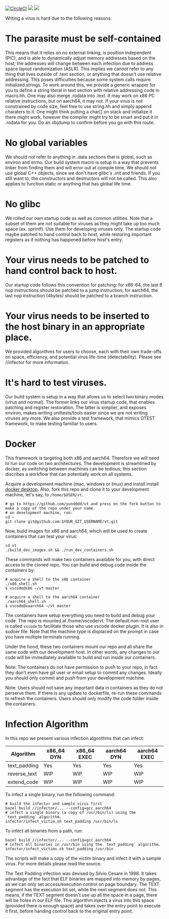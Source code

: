 [![CircleCI](https://circleci.com/gh/yundddd/vt.svg?style=shield)](https://app.circleci.com/pipelines/github/yundddd/vt)
![](https://img.shields.io/badge/infects-x86_64-blue)
![](https://img.shields.io/badge/infects-aarch64-yellow)


Writing a virus is hard due to the following reasons:

# The parasite must be self-contained
This means that it relies on no external linking, is position independent (PIC), and is able to dynamically adjust memory addresses based on the host; the addresses will change between each infection due to address space layout randomization (ASLR). This implies we cannot refer to any thing that lives outside of .text section, or anything that doesn't use relative addressing. This poses difficulties because some system calls require initialized strings. To work around this, we provide a generic wrapper for you to define a string literal in text section with relative addressing code in macro.hh. One may also merge .rodata into .text. It may work on x86 PC relative instructions, but on aarch64, it may not. If your virus is not constrained by code size, feel free to use string.hh and simply append charaters to it. One might think putting a char[] on stack and initialize it there might work, however the compiler might try to be smart and put it in .rodata for you. Do an objdump to confirm before you go with this route.

# No global variables

We should not refer to anything in .data sections that is global, such as environ and errno. Our build system macro is setup in a way that prevents linker from finding them and will error out at compile time. We should not use global C++ objects, since we don't have glibc's .init and friends. If you still want to, the constructors and destructors will not be called. This also applies to function static or anything that has global life time.

# No glibc

We rolled our own startup code as well as common utilities. Note that a subset of them are not suitable for viruses as they might take up too much space (ex. sprintf). Use them for developing viruses only. The startup code maybe patched to hand control back to host, while restoring important registers as if nothing has happened before host's entry. 

# Your virus needs to be patched to hand control back to host.

Our startup code follows this convention for patching: for x86-64, the last 8 nop instructions should be patched to a jump instruction; for aarch64, the last nop instruction (4bytes) should be patched to a branch instruction.

# Your virus needs to be inserted to the host binary in an appropriate place.

We provided algorithms for users to choose, each with their own trade-offs on space, efficiency, and potential virus life-time (detectability). Please see //infector for more information.

# It's hard to test viruses.

Our build system is setup in a way that allows us to select two binary modes (virus and normal). The former links our virus startup code, that enables patching and register restoration. The latter is simplier, and exposes environ, makes writing unittests/tools easier since we are not writing viruses any more. We also provide a test framework, that mimics GTEST framework, to make testing familiar to users.

# Docker

This framework is targeting both x86 and aarch64. Therefore we will need to run our code on two architectures.
The development is streamlined by docker, as switching between machines can be tedious; this section discribes
a workflow that can potentially work on all systems.

Acquire a development machine (mac, windows or linux) and install install [docker desktop](https://www.docker.com/products/docker-desktop/). Also, fork this repo and clone it to your development machine, let's say, to `/home/$USER/vt`.

```
# go to https://github.com/yundddd/vt and press on the fork button to make a copy of the repo under your name.
# on development machine, run:
cd ~
git clone git@github.com:$YOUR_GIT_USERNAME/vt.git
```

Now, build images for x86 and aarch64, which will be used to create containers that can test your virus:
```
cd vt
./build_dev_images.sh && ./run_dev_containers.sh
```
These commands will make two containers available for you, with direct access to the cloned repo. You can build and debug code inside the containers by:

```
# acquire a shell to the x86 container
./x86_shell.sh
$ vscode@x86 ~/vt master

# acquire a shell to the aarch64 container
./aarch64_shell.sh
$ vscode@xaarch64 ~/vt master
```

The containers have setup everything you need to build and debug your code. The repo is mounted at /home/vscode/vt. The default non-root user is called `vscode` to facilitate those who use vscode docker plugin. It is also in sudoer file. Note that the machine type is displaced on the prompt in case you have multiple terminals running.

Under the hood, these two containers mount our repo and all share the same code with our development host. In other words, any changes to our code will be immediately available to build and run inside our containers.

Note: The containers do not have permission to push to your repo, in fact they don't even have git user or email setup to commit any changes. Ideally you should only commit and push from your development machine.

Note: Users should not save any important data in containers as they do not perserve them. If there is any update to dockerfile, re-run these commands to refresh the containers. Users should only modify the code folder inside the containers.


# Infection Algorithm

In this repo we present various infection algorithms that can infect:

| Algorithm     | x86_64 DYN    | x86_64 EXEC       | aarch64 DYN       | aarch64 EXEC      |
| ------------- | ------------- | ----------------  | ----------------  | ----------------  |
| text_padding  | Yes           | Yes               | Yes               | Yes               |
| reverse_text  | WIP           | WIP               | WIP               | WIP               |
| extend_code   | WIP           | WIP               | WIP               | WIP               |

To infect a single binary, run the following command:
```
# build the infector and sample virus first
bazel build //infector/... --config=gcc_aarch64
# infect a single binary (a copy of /usr/bin/ls) using the `text_padding` algorithm. 
infector/infect_victim.sh text_padding /usr/bin/ls
```

To infect all binaries from a path, run:
```
bazel build //infector/... --config=gcc_aarch64
# infect all binaries in /usr/bin using the `text_padding` algorithm. 
infector/infect_victims.sh text_padding /usr/bin
```

The scripts will make a copy of the victim binary and infect it with a sample virus. For more details please read the source.

The Text Padding infection was devised by Silvio Cesare in 1998. It takes advantage of the fact that ELF binaries are mapped into memory by pages, as we can only set access/execution control on page boundary. The TEXT segment has the execution bit set, while the next segment does not. This means, if the TEXT segment doesn't use up all the space in a page, there will be holes in our ELF file. This algorithm injects a virus into this space (provided there is enough space) and takes over the entry point to execute it first, before handing control back to the original entry point.

